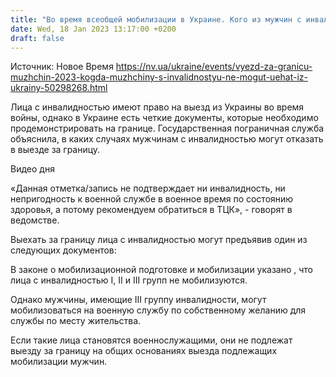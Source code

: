 ```yaml
---
title: "Во время всеобщей мобилизации в Украине. Кого из мужчин с инвалидностью не выпустят за границу"
date: Wed, 18 Jan 2023 13:17:00 +0200
draft: false
---
```

Источник: Новое Время https://nv.ua/ukraine/events/vyezd-za-granicu-muzhchin-2023-kogda-muzhchiny-s-invalidnostyu-ne-mogut-uehat-iz-ukrainy-50298268.html


Лица с инвалидностью имеют право на выезд из Украины во время войны, однако в Украине есть четкие документы, которые необходимо продемонстрировать на границе. Государственная пограничная служба объяснила, в каких случаях мужчинам с инвалидностью могут отказать в выезде за границу.

  Видео дня   

«Данная отметка/запись не подтверждает ни инвалидность, ни непригодность к военной службе в военное время по состоянию здоровья, а потому рекомендуем обратиться в ТЦК», - говорят в ведомстве.

Выехать за границу лица с инвалидностью могут предъявив один из следующих документов:

В законе о мобилизационной подготовке и мобилизации указано , что лица с инвалидностью I, II и III групп не мобилизуются.

Однако мужчины, имеющие ІІІ группу инвалидности, могут мобилизоваться на военную службу по собственному желанию для службы по месту жительства.

Если такие лица становятся военнослужащими, они не подлежат выезду за границу на общих основаниях выезда подлежащих мобилизации мужчин.
